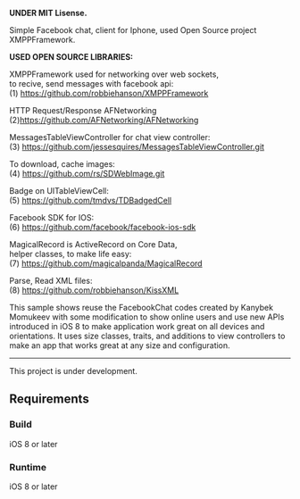 
<b>UNDER MIT Lisense.</b>

Simple Facebook chat, client for Iphone, 
used Open Source project XMPPFramework.


<b>USED OPEN SOURCE LIBRARIES:</b>

XMPPFramework used for networking over web sockets,
<br>to recive, send messages with facebook api:
<br>(1) <https://github.com/robbiehanson/XMPPFramework>

HTTP Request/Response AFNetworking
<br>(2)<https://github.com/AFNetworking/AFNetworking>

MessagesTableViewController for chat view controller:
<br>(3) <https://github.com/jessesquires/MessagesTableViewController.git>

To download, cache images:
<br>(4) <https://github.com/rs/SDWebImage.git>

Badge on UITableViewCell:
<br>(5) <https://github.com/tmdvs/TDBadgedCell>

Facebook SDK for IOS:
<br>(6) <https://github.com/facebook/facebook-ios-sdk>

MagicalRecord is ActiveRecord on Core Data,
<br>helper classes, to make life easy:
<br>(7) <https://github.com/magicalpanda/MagicalRecord>

Parse, Read XML files:
<br>(8) <https://github.com/robbiehanson/KissXML>


This sample shows reuse the FacebookChat codes created by Kanybek Momukeev with some modification to show online users and use new APIs introduced in iOS 8 to make application work great on all devices and orientations. It uses size classes, traits, and additions to view controllers to make an app that works great at any size and configuration.

------
This project is under development.


## Requirements

### Build

iOS 8 or later

### Runtime

iOS 8 or later
